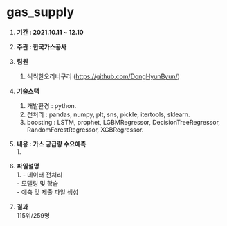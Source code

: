 # gas_supply

1. **기간 : 2021.10.11 ~ 12.10**  

1. **주관 : 한국가스공사**  

1. **팀원**  
    1. 씩씩한오리너구리 (https://github.com/DongHyunByun/)

1. **기술스택**  
    1. 개발환경 : python.   
    2. 전처리 : pandas, numpy, plt, sns, pickle, itertools, sklearn. 
    3. boosting : LSTM, prophet, LGBMRegressor, DecisionTreeRegressor, RandomForestRegressor, XGBRegressor.   
    
1. **내용 : 가스 공급량 수요예측**  
    1. 

1. **파일설명**  
    1. 
        - 데이터 전처리  
        - 모델링 및 학습  
        - 예측 및 제출 파일 생성

1. **결과**  
    115위/259명

